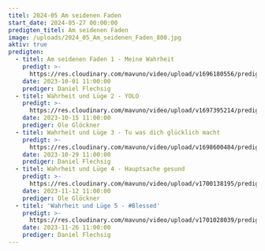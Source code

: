 ```yaml
---
titel: 2024-05 Am seidenen Faden
start_date: 2024-05-27 00:00:00
predigten_titel: Am seidenen Faden
image: /uploads/2024_05_Am_seidenen_Faden_800.jpg
aktiv: true
predigten:
  - titel: Am seidenen Faden 1 - Meine Wahrheit
    predigt: >-
      https://res.cloudinary.com/mavuno/video/upload/v1696180556/predigten/2023-10%20Wahrheit%20und%20Luege/2023-10-01_GoDi_Mavuno_Berlin_-_Wahrheit_und_L%C3%BCge_1.mp3
    date: 2023-10-01 11:00:00
    prediger: Daniel Flechsig
  - titel: Wahrheit und Lüge 2 - YOLO
    predigt: >-
      https://res.cloudinary.com/mavuno/video/upload/v1697395214/predigten/2023-10%20Wahrheit%20und%20Luege/2023-10-15_GoDi_Mavuno_Berlin_-_2_Wahrheiten_2_-_YOLO.mp3
    date: 2023-10-15 11:00:00
    prediger: Ole Glöckner
  - titel: Wahrheit und Lüge 3 - Tu was dich glücklich macht
    predigt: >-
      https://res.cloudinary.com/mavuno/video/upload/v1698600484/predigten/2023-10%20Wahrheit%20und%20Luege/2023-10-29_GoDi_Mavuno_Berlin_-_2_Wahrheiten_und_1_Luege_3_-_Tu_was_dich_gl%C3%BCcklich_macht.mp3
    date: 2023-10-29 11:00:00
    prediger: Daniel Flechsig
  - titel: Wahrheit und Lüge 4 - Hauptsache gesund
    predigt: >-
      https://res.cloudinary.com/mavuno/video/upload/v1700138195/predigten/2023-10%20Wahrheit%20und%20Luege/2023-11-12_GoDi_Mavuno_Berlin_-_Wahrheit_und_L%C3%BCge_4_-_Hauptsache_gesund_1.mp3
    date: 2023-11-12 11:00:00
    prediger: Ole Glöckner
  - titel: 'Wahrheit und Lüge 5 - #Blessed'
    predigt: >-
      https://res.cloudinary.com/mavuno/video/upload/v1701028039/predigten/2023-10%20Wahrheit%20und%20Luege/2023-11-26_GoDi_Mavuno_Berlin_-_Wahrheit_und_L%C3%BCge_5_-_Blessed_1.mp3
    date: 2023-11-26 11:00:00
    prediger: Daniel Flechsig
---
```

